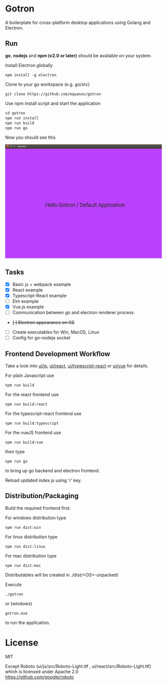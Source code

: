 # Gotron
A boilerplate for cross-platform desktop applications using Golang and Electron.

## Run
**go**, **nodejs** and **npm (v2.0 or later)** should be available on your system.  

Install Electron globally

    npm install -g electron

Clone to your go workspace (e.g. go/src)

    git clone https://github.com/equanox/gotron

Use npm install script and start the application
```
cd gotron
npm run install
npm run build
npm run go
```
Now you should see this

![Hello Gotron](https://raw.githubusercontent.com/equanox/gotron/master/doc/hello_gotron.png)


## Tasks
- [x] Basic js + webpack example
- [x] React example
- [x] Typescript-React example
- [ ] Elm example
- [x] Vue.js example
- [ ] Communication between go and electron renderer process
- <del>[ ] Electron appearance on OS</del>
- [ ] Create executables for Win, MacOS, Linux
- [ ] Config for go-nodejs socket

## Frontend Development Workflow
Take a look into [ui/js](https://github.com/Equanox/gotron/tree/master/ui/js), [ui/react](https://github.com/Equanox/gotron/tree/master/ui/react),
[ui/typescript-react](https://github.com/Equanox/gotron/tree/master/ui/typescript) or [ui/vue](https://github.com/Equanox/gotron/tree/master/ui/vue) for details.

For plain Javascript use

    npm run build  

For the react frontend use

    npm run build:react

For the typescript-react frontend use

    npm run build:typescript

For the vueJS frontend use

    npm run build:vue    

then type

    npm run go

to bring up go backend and electron frontend.

Reload updated index.js using 'r' key.

## Distribution/Packaging

Build the required frontend first.

For windows distribution type

    npm run dist:win

For linux distribution type

    npm run dist:linux

For mac distribution type

    npm run dist:mac

Distributables will be created in ./dist/\<OS\>-unpacked/

Execute 

    ./gotron

or (windows)

    gotron.exe

to run the application.

# License
MIT  

Except Roboto (ui/js/src/Roboto-Light.ttf , ui/react/src/Roboto-Light.ttf) which is licensed under Apache 2.0   
https://github.com/google/roboto
